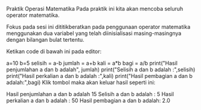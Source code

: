 Praktik Operasi Matematika
Pada praktik ini kita akan mencoba seluruh operator matematika.

Fokus pada sesi ini dititikberatkan pada penggunaan operator matematika menggunakan dua variabel yang telah diinisialisasi masing-masingnya dengan bilangan bulat tertentu.

 

Ketikan code di bawah ini pada editor:

a=10
b=5
selisih = a-b
jumlah = a+b
kali = a*b
bagi = a/b
print("Hasil penjumlahan a dan b adalah", jumlah)
print("Selisih a dan b adalah :",selisih)
print("Hasil perkalian a dan b adalah :",kali)
print("Hasil pembagian a dan b adalah:",bagi)
Klik tombol  maka akan keluar hasil seperti ini:

Hasil penjumlahan a dan b adalah 15
Selisih a dan b adalah : 5
Hasil perkalian a dan b adalah : 50
Hasil pembagian a dan b adalah: 2.0